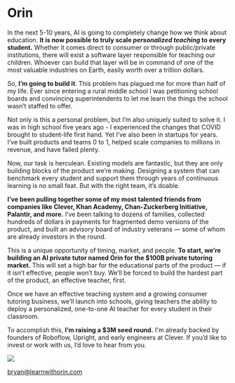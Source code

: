 # Orin

In the next 5-10 years, AI is going to completely change how we think about education. **It is now possible to truly scale _personalized_ _teaching_ to every student.** Whether it comes direct to consumer or through public/private institutions, there will exist a software layer responsible for teaching our children. Whoever can build that layer will be in command of one of the most valuable industries on Earth, easily worth over a trillion dollars.

So, **I’m going to build it**. This problem has plagued me for more than half of my life. Ever since entering a rural middle school I was petitioning school boards and convincing superintendents to let me learn the things the school wasn’t staffed to offer.

Not only is this a personal problem, but I’m also uniquely suited to solve it. I was in high school five years ago - I experienced the changes that COVID brought to student-life first hand. Yet I’ve also been in startups for years. I’ve built products and teams 0 to 1, helped scale companies to millions in revenue, and have failed plenty.

Now, our task is herculean. Existing models are fantastic, but they are only building blocks of the product we’re making. Designing a system that can benchmark every student and support them through years of continuous learning is no small feat. But with the right team, it’s doable.

**I’ve been pulling together some of my most talented friends from companies like Clever, Khan Academy, Chan-Zuckerberg Initiative, Palantir, and more.** I’ve been talking to dozens of families, collected hundreds of dollars in payments for fragmented demo versions of the product, and built an advisory board of industry veterans — some of whom are already investors in the round.

This is a unique opportunity of timing, market, and people. **To start, we’re building an AI private tutor named Orin for the $100B private tutoring market.** This will set a high bar for the educational parts of the product — if it isn’t effective, people won’t buy. We’ll be forced to build the hardest part of the product, an effective teacher, first.

Once we have an effective teaching system and a growing consumer tutoring business, we’ll launch into schools, giving teachers the ability to deploy a personalized, one-to-one AI teacher for every student in their classroom.

To accomplish this, **I’m raising a $3M seed round.** I'm already backed by founders of Roboflow, Upright, and early engineers at Clever. If you’d like to invest or work with us, I’d love to hear from you.

<img src="/signature.png" style="max-width: 150px;" />

<a href="mailto:bryan@learnwithorin.com" style="text-decoration: none;">bryan@learnwithorin.com</a>
